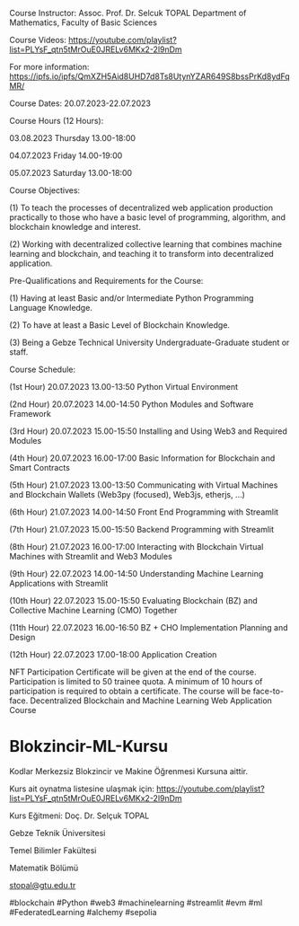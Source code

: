 Course Instructor: Assoc. Prof. Dr. Selcuk TOPAL Department of Mathematics, Faculty of Basic Sciences

Course Videos: https://youtube.com/playlist?list=PLYsF_qtn5tMrOuE0JRELv6MKx2-2l9nDm

For more information: https://ipfs.io/ipfs/QmXZH5Aid8UHD7d8Ts8UtynYZAR649S8bssPrKd8ydFqMR/

Course Dates: 20.07.2023-22.07.2023

Course Hours (12 Hours):

03.08.2023 Thursday 13.00-18:00

04.07.2023 Friday 14.00-19:00

05.07.2023 Saturday 13.00-18:00

Course Objectives:

(1) To teach the processes of decentralized web application production practically to those who have a basic level of programming, algorithm, and blockchain knowledge and interest.

(2) Working with decentralized collective learning that combines machine learning and blockchain, and teaching it to transform into decentralized application.

Pre-Qualifications and Requirements for the Course:

(1) Having at least Basic and/or Intermediate Python Programming Language Knowledge.

(2) To have at least a Basic Level of Blockchain Knowledge.

(3) Being a Gebze Technical University Undergraduate-Graduate student or staff.

Course Schedule:

(1st Hour) 20.07.2023 13.00-13:50 Python Virtual Environment

(2nd Hour) 20.07.2023 14.00-14:50 Python Modules and Software Framework

(3rd Hour) 20.07.2023 15.00-15:50 Installing and Using Web3 and Required Modules

(4th Hour) 20.07.2023 16.00-17:00 Basic Information for Blockchain and Smart Contracts

(5th Hour) 21.07.2023 13.00-13:50 Communicating with Virtual Machines and Blockchain Wallets (Web3py (focused), Web3js, etherjs, …)

(6th Hour) 21.07.2023 14.00-14:50 Front End Programming with Streamlit

(7th Hour) 21.07.2023 15.00-15:50 Backend Programming with Streamlit

(8th Hour) 21.07.2023 16.00-17:00 Interacting with Blockchain Virtual Machines with Streamlit and Web3 Modules

(9th Hour) 22.07.2023 14.00-14:50 Understanding Machine Learning Applications with Streamlit

(10th Hour) 22.07.2023 15.00-15:50 Evaluating Blockchain (BZ) and Collective Machine Learning (CMO) Together

(11th Hour) 22.07.2023 16.00-16:50 BZ + CHO Implementation Planning and Design

(12th Hour) 22.07.2023 17.00-18:00 Application Creation

NFT Participation Certificate will be given at the end of the course.
Participation is limited to 50 trainee quota.
A minimum of 10 hours of participation is required to obtain a certificate.
The course will be face-to-face.
Decentralized Blockchain and Machine Learning Web Application Course


# Blokzincir-ML-Kursu
Kodlar Merkezsiz Blokzincir ve Makine Öğrenmesi Kursuna aittir. 

Kurs ait oynatma listesine ulaşmak için: https://youtube.com/playlist?list=PLYsF_qtn5tMrOuE0JRELv6MKx2-2l9nDm 

Kurs Eğitmeni: Doç. Dr. Selçuk TOPAL

Gebze Teknik Üniversitesi

Temel Bilimler Fakültesi 

Matematik Bölümü

stopal@gtu.edu.tr 


#blockchain #Python #web3 #machinelearning #streamlit #evm #ml #FederatedLearning #alchemy #sepolia
